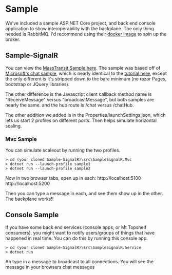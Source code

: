 # Sample

We've included a sample ASP.NET Core project, and back end console application to show interoperability with the backplane. The only thing needed is RabbitMQ. I'd recommend using their [docker image](https://store.docker.com/community/images/library/rabbitmq) to spin up the broker.

## Sample-SignalR

You can view the [MassTransit Sample here](https://github.com/MassTransit/Sample-SignalR). The sample was based off of [Microsoft's chat sample](https://github.com/aspnet/SignalR-samples/tree/master/ChatSample), which is nearly identical to the [tutorial here](https://docs.microsoft.com/en-us/aspnet/core/tutorials/signalr?view=aspnetcore-2.2&tabs=visual-studio), except the only different is it's stripped down to the bare minimum (no razor Pages, bootstrap or JQuery libraries).

The other difference is the Javascript client callback method name is "ReceiveMessage" versus "broadcastMessage", but both samples are nearly the same. and the hub route is /chat versus /chatHub.

The other addition we added is in the Properties/launchSettings.json, which lets us start 2 profiles on different ports. Then helps simulate horizontal scaling.

### Mvc Sample

You can simulate scaleout by running the two profiles.

```
> cd (your cloned Sample-SignalR)\src\SampleSignalR.Mvc
> dotnet run --launch-profile sample1
> dotnet run --launch-profile sample2
```

Now in two browser tabs, open up in each:
http://localhost:5100
http://localhost:5200

Then you can type a message in each, and see them show up in the other. The backplane works!!

## Console Sample

If you have some back end services (console apps, or Mt Topshelf consumers), you might want to notify users/groups of things that have happened in real time. You can do this by running this console app.

```
> cd (your cloned Sample-SignalR)\src\SampleSignalR.Service
> dotnet run
```

An type in a message to broadcast to all connections. You will see the message in your browsers chat messages
